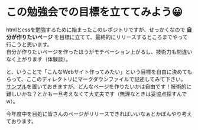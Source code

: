 # この勉強会での目標を立ててみよう😀

htmlとcssを勉強するために始まったこのレポジトリですが、せっかくなので **自分が作りたいページ** を目標に立てて、最終的にリリースするところまでやって行こうと思います。  
自分が作りたいページを作ったほうがモチベーション上がるし、技術力も間違いなく上がります（体験談）。

と、いうことで「こんなWebサイト作ってみたい」という目標を自由に決めてもらって、ここのディレクトリにマークダウンファイルで記述してみて下さい。  
[サンプル](example.md)を置いておきますが、どんなページを作りたいかは自由です！技術的に難しいかな？とかも一旦考えなくて大丈夫です（無理なときは妥協点探すんでw）。

今年度中を目処に皆さんのページがリリースできればいいなぁとかぼんやり考えております。